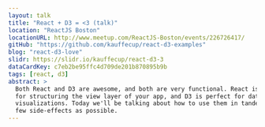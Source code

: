 ```yaml
---
layout: talk
title: "React + D3 = <3 (talk)"
location: "ReactJS Boston"
locationURL: http://www.meetup.com/ReactJS-Boston/events/226726417/
gitHub: "https://github.com/kauffecup/react-d3-examples"
blog: "react-d3-love"
slidr: https://slidr.io/kauffecup/react-d3-3
dataCardKey: c7eb2be95ffc4d709de201b870895b9b
tags: [react, d3]
abstract: >
  Both React and D3 are awesome, and both are very functional. React is perfect
  for structuring the view layer of your app, and D3 is perfect for data-based
  visualizations. Today we'll be talking about how to use them in tandem with as
  few side-effects as possible.
---
```


